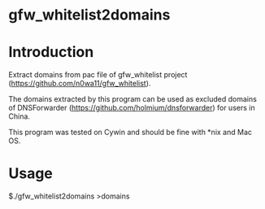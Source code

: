 gfw_whitelist2domains
=====================

# Introduction
Extract domains from pac file of gfw_whitelist project (https://github.com/n0wa11/gfw_whitelist).

The domains extracted by this program can be used as excluded domains of DNSForwarder (https://github.com/holmium/dnsforwarder) for users in China.

This program was tested on Cywin and should be fine with *nix and Mac OS.

# Usage
$./gfw_whitelist2domains >domains
